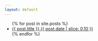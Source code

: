 ```yaml
---
layout: default
---
```

<ul>
  {% for post in site.posts %}
    <li>
      <a href="{{ post.url }}">{{ post.title }} {{ post.date | slice: 0,10 }}</a>
    </li>
  {% endfor %}
</ul>
